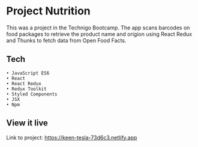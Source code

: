 # Project Nutrition
This was a project in the Technigo Bootcamp. The app scans barcodes on food packages to retrieve the product name and origion using React Redux and Thunks to fetch data from Open Food Facts.

## Tech

	• JavaScript ES6
	• React
	• React Redux
	• Redux Toolkit
	• Styled Components
	• JSX
	• Npm 

## View it live

Link to project: https://keen-tesla-73d6c3.netlify.app
